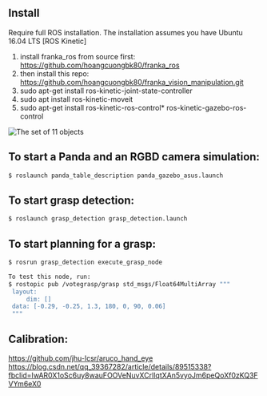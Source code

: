 ## Install
Require full ROS installation. The installation assumes you have Ubuntu 16.04 LTS [ROS Kinetic]
1. install franka_ros from source first: https://github.com/hoangcuongbk80/franka_ros
2. then install this repo: https://github.com/hoangcuongbk80/franka_vision_manipulation.git
3. sudo apt-get install ros-kinetic-joint-state-controller
4. sudo apt install ros-kinetic-moveit
5. sudo apt-get install ros-kinetic-ros-control* ros-kinetic-gazebo-ros-control

![The set of 11 objects](figs/ex1.png)

## To start a Panda and an RGBD camera simulation:
   ```bash
   $ roslaunch panda_table_description panda_gazebo_asus.launch
   ```
## To start grasp detection:
   ```bash
   $ roslaunch grasp_detection grasp_detection.launch
   ```
## To start planning for a grasp:
   ```bash
   $ rosrun grasp_detection execute_grasp_node
   ```
   ```bash
   To test this node, run:
   $ rostopic pub /votegrasp/grasp std_msgs/Float64MultiArray """
    layout:
        dim: []                                
    data: [-0.29, -0.25, 1.3, 180, 0, 90, 0.06]
    """
   ```
## Calibration:
https://github.com/jhu-lcsr/aruco_hand_eye <br/>
https://blog.csdn.net/qq_39367282/article/details/89515338?fbclid=IwAR0X1oSc6uy8wauFOOVeNuvXCrIlqtXAn5vyoJm6peQoXf0zKQ3FVYm6eX0
